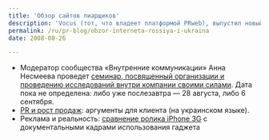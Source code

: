 ```yaml
---
title: 'Обзор сайтов пиарщиков'
description: 'Vocus (тот, что владеет платформой PRweb), выпустил новый документ Search Engine Optimization for Press Releases.'
permalink: /ru/pr-blog/obzor-interneta-rossiya-i-ukraina
date: 2008-08-26

---
```

<ul>
<li>Модератор сообщества «Внутренние коммуникации» Анна Несмеева проведет <a href="https://community.livejournal.com/inside_pr/260879.html" target="_blank" rel="noopener noreferrer">семинар, посвященный организации и проведению исследований внутри компании своими силами</a>. Дата пока не определена: либо уже послезавтра — 28 августа, либо 6 сентября.</li>
<li><a href="https://nordspr.blogspot.com/2008/08/pr.html" target="_blank" rel="noopener noreferrer">PR и рост продаж</a>: аргументы для клиента (на украинском языке).</li>
<li>Реклама и реальность: <a href="https://blog.peklama.in/?p=387">сравнение ролика iPhone 3G</a> с документальными кадрами использования гаджета</li>
</ul>



